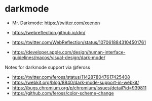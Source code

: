 # darkmode

- Mr. Darkmode: https://twitter.com/xeenon


- https://webreflection.github.io/dm/
- https://twitter.com/WebReflection/status/1070618843104501761
- https://developer.apple.com/design/human-interface-guidelines/macos/visual-design/dark-mode/


Notes for darkmode support via @feross

- https://twitter.com/feross/status/1142878047617425408
- https://webkit.org/blog/8840/dark-mode-support-in-webkit/
- https://bugs.chromium.org/p/chromium/issues/detail?id=939811
- https://github.com/feross/color-scheme-change
